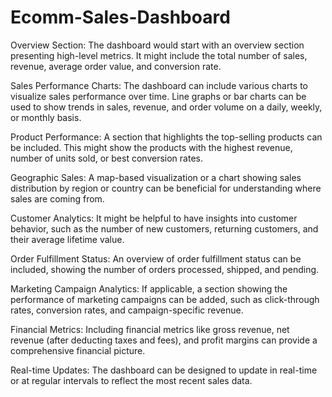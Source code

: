 # Ecomm-Sales-Dashboard

Overview Section: The dashboard would start with an overview section presenting high-level metrics. It might include the total number of sales, revenue, average order value, and conversion rate.

Sales Performance Charts: The dashboard can include various charts to visualize sales performance over time. Line graphs or bar charts can be used to show trends in sales, revenue, and order volume on a daily, weekly, or monthly basis.

Product Performance: A section that highlights the top-selling products can be included. This might show the products with the highest revenue, number of units sold, or best conversion rates.

Geographic Sales: A map-based visualization or a chart showing sales distribution by region or country can be beneficial for understanding where sales are coming from.

Customer Analytics: It might be helpful to have insights into customer behavior, such as the number of new customers, returning customers, and their average lifetime value.

Order Fulfillment Status: An overview of order fulfillment status can be included, showing the number of orders processed, shipped, and pending.

Marketing Campaign Analytics: If applicable, a section showing the performance of marketing campaigns can be added, such as click-through rates, conversion rates, and campaign-specific revenue.

Financial Metrics: Including financial metrics like gross revenue, net revenue (after deducting taxes and fees), and profit margins can provide a comprehensive financial picture.

Real-time Updates: The dashboard can be designed to update in real-time or at regular intervals to reflect the most recent sales data.

